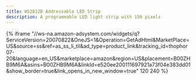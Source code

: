 ```yaml
---
title: WS2812B Addressable LED Strip
description: A programmable LED light strip with 150 pixels
---
```


{% iframe "//ws-na.amazon-adsystem.com/widgets/q?ServiceVersion=20070822&OneJS=1&Operation=GetAdHtml&MarketPlace=US&source=ss&ref=as_ss_li_til&ad_type=product_link&tracking_id=thophor07-20&language=en_US&marketplace=amazon&region=US&placement=B00ZHB9M6A&asins=B00ZHB9M6A&linkId=e520ee200111697921a73f04e383dd01&show_border=true&link_opens_in_new_window=true" 120 240 %}
